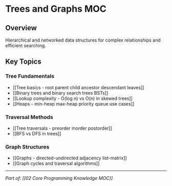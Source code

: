 # Trees and Graphs MOC

## Overview
Hierarchical and networked data structures for complex relationships and efficient searching.

## Key Topics

### Tree Fundamentals
- [[Tree basics - root parent child ancestor descendant leaves]]
- [[Binary trees and binary search trees BSTs]]
- [[Lookup complexity - O(log n) vs O(n) in skewed trees]]
- [[Heaps - min-heap max-heap priority queue use cases]]

### Traversal Methods
- [[Tree traversals - preorder inorder postorder]]
- [[BFS vs DFS in trees]]

### Graph Structures
- [[Graphs - directed-undirected adjacency list-matrix]]
- [[Graph cycles and traversal algorithms]]

---
*Part of: [[02 Core Programming Knowledge MOC]]*